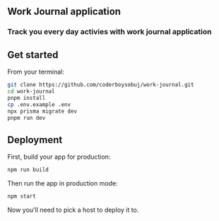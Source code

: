 ## Work Journal application

### Track you every day activies with work journal application

## Get started

From your terminal:

```sh
git clone https://github.com/coderboysobuj/work-journal.git
cd work-journal
pnpm install
cp .env.example .env
npx prisma migrate dev
pnpm run dev
```

## Deployment

First, build your app for production:

```sh
npm run build
```

Then run the app in production mode:

```sh
npm start
```

Now you'll need to pick a host to deploy it to.
